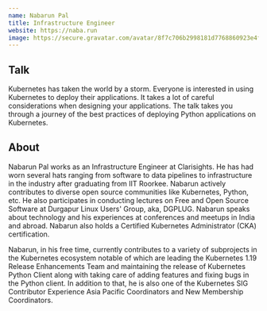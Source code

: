 ```yaml
---
name: Nabarun Pal
title: Infrastructure Engineer
website: https://naba.run
image: https://secure.gravatar.com/avatar/8f7c706b2998181d7768860923e4f946?s=500
---
```


## Talk
Kubernetes has taken the world by a storm. Everyone is interested in using Kubernetes to deploy their applications. It takes a lot of careful considerations when designing your applications. The talk takes you through a journey of the best practices of deploying Python applications on Kubernetes.

## About
Nabarun Pal works as an Infrastructure Engineer at Clarisights. He has had worn several hats ranging from software to data pipelines to infrastructure in the industry after graduating from IIT Roorkee. Nabarun actively contributes to diverse open source communities like Kubernetes, Python, etc. He also participates in conducting lectures on Free and Open Source Software at Durgapur Linux Users' Group, aka, DGPLUG. Nabarun speaks about technology and his experiences at conferences and meetups in India and abroad. Nabarun also holds a Certified Kubernetes Administrator (CKA) certification.

Nabarun, in his free time, currently contributes to a variety of subprojects in the Kubernetes ecosystem notable of which are leading the Kubernetes 1.19 Release Enhancements Team and maintaining the release of Kubernetes Python Client along with taking care of adding features and fixing bugs in the Python client. In addition to that, he is also one of the Kubernetes SIG Contributor Experience Asia Pacific Coordinators and New Membership Coordinators.
